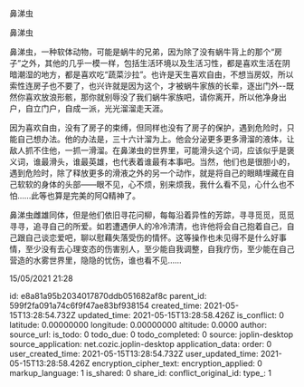 鼻涕虫

鼻涕虫

鼻涕虫，一种软体动物，可能是蜗牛的兄弟，因为除了没有蜗牛背上的那个“房子”之外，其他的几乎一模一样，包括生活环境以及生活习性，都是喜欢生活在阴暗潮湿的地方，都是喜欢吃“蔬菜沙拉”。也许是天生喜欢自由，不想当房奴，所以索性连房子也不要了，也兴许就是因为这个，才被蜗牛家族的长辈，逐出门外--既然你喜欢放浪形骸，那你就别辱没了我们蜗牛家族吧，请你离开，所以他净身出户，自立门户，自成一派，光光溜溜走天涯。

因为喜欢自由，没有了房子的束缚，但同样也没有了房子的保护，遇到危险时，只能自己想办法。他的办法是，三十六计溜为上。他会分泌更多更多滑溜的液体，让敌人抓不住他，一抓一滑溜。在鼻涕虫的世界里，可能滑头这个词，应该似乎是褒义词，谁最滑头，谁最英雄，也代表着谁最有本事吧。当然，他们也是很胆小的，遇到危险时，除了释放更多的滑液之外的另一个动作，就是将自己的眼睛埋藏在自己软软的身体的头部——眼不见，心不烦，别来烦我，我什么看不见，心什么也不怕……此等也算是完美的阿Q精神了。

鼻涕虫雌雄同体，但是他们依旧寻花问柳，每每沿着异性的芳踪，寻寻觅觅，觅觅寻寻，追寻自己的所爱。如若遭遇伊人的冷冷清清，也许他将会自己抱着自己，自己跟自己谈恋爱吧，聊以慰藉失落受伤的情怀。这等操作也未见得不是什么好事情，至少没有去心理变态的伤害别人，至少能自我调整，自我疗伤，至少能在自己营造的水雾世界里，隐隐的忧伤，谁也看不见……

15/05/2021 21:28

id: e8a81a95b2034017870ddb051682af8c
parent_id: 599f2fa091a74c6f9f47ae83bf938154
created_time: 2021-05-15T13:28:54.732Z
updated_time: 2021-05-15T13:28:58.426Z
is_conflict: 0
latitude: 0.00000000
longitude: 0.00000000
altitude: 0.0000
author: 
source_url: 
is_todo: 0
todo_due: 0
todo_completed: 0
source: joplin-desktop
source_application: net.cozic.joplin-desktop
application_data: 
order: 0
user_created_time: 2021-05-15T13:28:54.732Z
user_updated_time: 2021-05-15T13:28:58.426Z
encryption_cipher_text: 
encryption_applied: 0
markup_language: 1
is_shared: 0
share_id: 
conflict_original_id: 
type_: 1